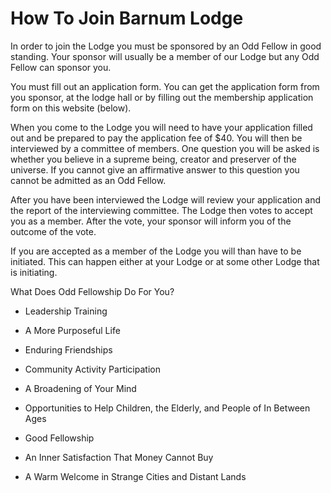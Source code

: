 # How To Join Barnum Lodge

In order to join the Lodge you must be sponsored by an Odd Fellow in good standing. Your sponsor will usually be a member of our Lodge but any Odd Fellow can sponsor you.

You must fill out an application form. You can get the application form from you sponsor, at the lodge hall or by filling out the membership application form on this website (below).

When you come to the Lodge you will need to have your application filled out and be prepared to pay the application fee of $40. You will then be interviewed by a committee of members. One question you will be asked is whether you believe in a supreme being, creator and preserver of the universe. If you cannot give an affirmative answer to this question you cannot be admitted as an Odd Fellow.

After you have been interviewed the Lodge will review your application and the report of the interviewing committee. The Lodge then votes to accept you as a member. After the vote, your sponsor will inform you of the outcome of the vote.

If you are accepted as a member of the Lodge you will than have to be initiated. This can happen either at your Lodge or at some other Lodge that is initiating.

What Does Odd Fellowship Do For You?

* Leadership Training

* A More Purposeful Life

* Enduring Friendships

* Community Activity Participation

* A Broadening of Your Mind

* Opportunities to Help Children, the Elderly, and People of In Between Ages

* Good Fellowship

* An Inner Satisfaction That Money Cannot Buy

* A Warm Welcome in Strange Cities and Distant Lands
